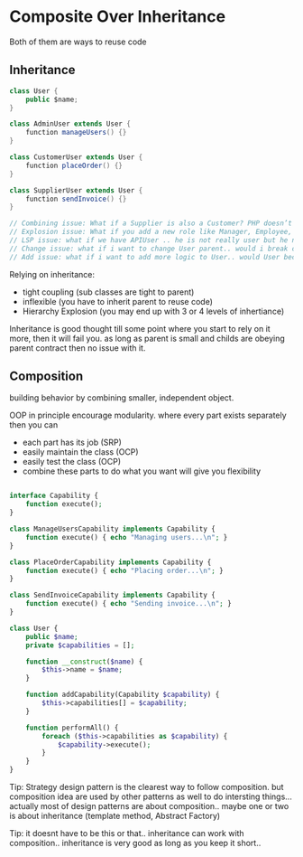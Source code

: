 # Composite Over Inheritance


Both of them are ways to reuse code

## Inheritance

```java
class User {
    public $name;
}

class AdminUser extends User {
    function manageUsers() {}
}

class CustomerUser extends User {
    function placeOrder() {}
}

class SupplierUser extends User {
    function sendInvoice() {}
}

// Combining issue: What if a Supplier is also a Customer? PHP doesn’t allow multiple inheritance??
// Explosion issue: What if you add a new role like Manager, Employee, Auditor? You’ll explode into dozens of subclasses.
// LSP issue: what if we have APIUser .. he is not really user but he needs some code from User Parent to work
// Change issue: what if i want to change User parent.. would i break childs? would all childs still follow parent contract?
// Add issue: what if i want to add more logic to User.. would User become god object?
```

Relying on inheritance:
- tight coupling (sub classes are tight to parent)
- inflexible (you have to inherit parent to reuse code)
- Hierarchy Explosion (you may end up with 3 or 4 levels of inhertiance)

Inheritance is good thought till some point where you start to rely on it more, then it will fail you. as long as parent is small and childs are obeying parent contract then no issue with it.


## Composition

building behavior by combining smaller, independent object.

OOP in principle encourage modularity. where every part exists separately then you can
- each part has its job (SRP)
- easily maintain the class (OCP)
- easily test the class (OCP)
- combine these parts to do what you want will give you flexibility


```php

interface Capability {
    function execute();
}

class ManageUsersCapability implements Capability {
    function execute() { echo "Managing users...\n"; }
}

class PlaceOrderCapability implements Capability {
    function execute() { echo "Placing order...\n"; }
}

class SendInvoiceCapability implements Capability {
    function execute() { echo "Sending invoice...\n"; }
}

class User {
    public $name;
    private $capabilities = [];

    function __construct($name) {
        $this->name = $name;
    }

    function addCapability(Capability $capability) {
        $this->capabilities[] = $capability;
    }

    function performAll() {
        foreach ($this->capabilities as $capability) {
            $capability->execute();
        }
    }
}
```

Tip: Strategy design pattern is the clearest way to follow composition. but composition idea are used by other patterns as well to do intersting things... actually most of design patterns are about composition.. maybe one or two is about inheritance (template method, Abstract Factory)

Tip: it doesnt have to be this or that.. inheritance can work with composition.. inheritance is very good as long as you keep it short..